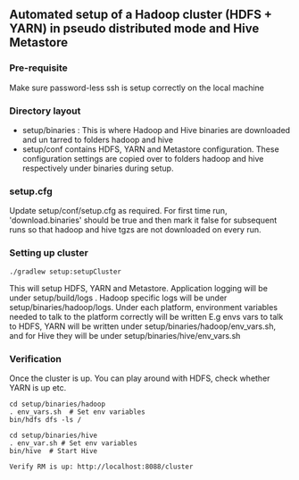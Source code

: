 ## Automated setup of a Hadoop cluster (HDFS + YARN) in pseudo distributed mode and Hive Metastore

### Pre-requisite
Make sure password-less ssh is setup correctly on the local machine

### Directory layout
- setup/binaries : This is where Hadoop and Hive binaries are downloaded and un tarred to folders hadoop and hive
- setup/conf contains HDFS, YARN and Metastore configuration. These configuration settings are copied over to folders hadoop and hive
respectively under binaries during setup.

### setup.cfg
Update setup/conf/setup.cfg as required. For first time run, 'download.binaries' should be true and then mark it false for subsequent runs so that hadoop and
hive tgzs are not downloaded on every run.

### Setting up cluster
```./gradlew setup:setupCluster```

This will setup HDFS, YARN and Metastore. Application logging will be under setup/build/logs . Hadoop specific logs will be under
setup/binaries/hadoop/logs.  Under each platform, environment variables needed to talk to the platform correctly will be written
E.g envs vars to talk to HDFS, YARN will be written under setup/binaries/hadoop/env_vars.sh, and for Hive they will be under setup/binaries/hive/env_vars.sh

### Verification
Once the cluster is up. You can play around with HDFS, check whether YARN is up etc.

```
cd setup/binaries/hadoop
. env_vars.sh  # Set env variables
bin/hdfs dfs -ls /

cd setup/binaries/hive
. env_var.sh # Set env variables
bin/hive  # Start Hive

Verify RM is up: http://localhost:8088/cluster
```
